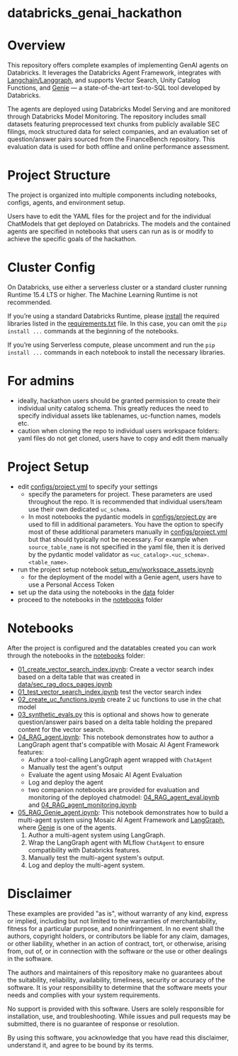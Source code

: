 # databricks_genai_hackathon

# Overview

This repository offers complete examples of implementing GenAI agents on Databricks. It leverages the Databricks Agent Framework, integrates with [Langchain/Langgraph](https://blog.langchain.dev/langgraph-multi-agent-workflows/), and supports Vector Search, Unity Catalog Functions, and [Genie](https://www.databricks.com/product/ai-bi/genie) — a state-of-the-art text-to-SQL tool developed by Databricks.

The agents are deployed using Databricks Model Serving and are monitored through Databricks Model Monitoring. The repository includes small datasets featuring preprocessed text chunks from publicly available SEC filings, mock structured data for select companies, and an evaluation set of question/answer pairs sourced from the FinanceBench repository. This evaluation data is used for both offline and online performance assessment.


# Project Structure

The project is organized into multiple components including notebooks, configs, agents, and environment setup.

Users have to edit the YAML files for the project and for the individual ChatModels that get deployed on Databricks. The models and the contained agents are specified in notebooks that users can run as is or modify to achieve the specific goals of the hackathon.


# Cluster Config

On Databricks, use either a serverless cluster or a standard cluster running Runtime 15.4 LTS or higher. The Machine Learning Runtime is not recommended.

If you’re using a standard Databricks Runtime, please [install](https://docs.databricks.com/aws/en/libraries/cluster-libraries) the required libraries listed in the [requirements.txt](requirements.txt) file. In this case, you can omit the `pip install ...` commands at the beginning of the notebooks.

If you’re using Serverless compute, please uncomment and run the `pip install ...` commands in each notebook to install the necessary libraries.


# For admins

- ideally, hackathon users should be granted permission to create their individual unity catalog schema. This greatly reduces the need to specify individual assets like tablenames, uc-function names, models etc. 
- caution when cloning the repo to individual users workspace folders: yaml files do not get cloned, users have to copy and edit them manually 

# Project Setup

 - edit [configs/project.yml](configs/project.yml) to specify your settings
   - specify the parameters for project. These parameters are used throughout the repo. It is recommended that individual users/team use their own dedicated `uc_schema`. 
   - In most notebooks the pydantic models in [configs/project.py](configs/project.py) are used to fill in additional parameters. You have the option to specify most of these additional parameters manually in [configs/project.yml](configs/project.yml) but that should typically not be necessary. For example when `source_table_name` is not specified in the yaml file, then it is derived by the pydantic model validator as `<uc_catalog>.<uc_schema>.<table_name>`. 
 - run the project setup notebook  [setup_env/workspace_assets.ipynb](setup_env/workspace_assets.ipynb)
   - for the deployment of the model with a Genie agent, users have to use a Personal Access Token
 - set up the data using the notebooks in the [data](data) folder
 - proceed to the notebooks in the [notebooks](notebooks) folder

 # Notebooks

After the project is configured and the datatables created you can work through the notebooks in the [notebooks](notebooks) folder:
 - [01_create_vector_search_index.ipynb](notebooks/01_create_vector_search_index.ipynb): Create a vector search index based on a delta table that was created in [data/sec_rag_docs_pages.ipynb](data/sec_rag_docs_pages.ipynb)
 - [01_test_vector_search_index.ipynb](notebooks/01_test_vector_search_index.ipynb) test the vector search index
 - [02_create_uc_functions.ipynb](notebooks/02_create_uc_functions.ipynb) create 2 uc functions to use in the chat model
 - [03_synthetic_evals.py](notebooks/03_synthetic_evals.py) this is optional and shows how to generate question/answer pairs based on a delta table holding the prepared content for the vector search.
 - [04_RAG_agent.ipynb](notebooks/04_RAG_agent.ipynb): This notebook demonstrates how to author a LangGraph agent that's compatible with Mosaic AI Agent Framework features:
    - Author a tool-calling LangGraph agent wrapped with `ChatAgent`
    - Manually test the agent's output
    - Evaluate the agent using Mosaic AI Agent Evaluation
    - Log and deploy the agent
    - two companion notebooks are provided for evaluation and monitoring of the deployed chatmodel: [04_RAG_agent_eval.ipynb](notebooks/04_RAG_agent_eval.ipynb) and [04_RAG_agent_monitoring.ipynb](notebooks/04_RAG_agent_monitoring.ipynb)
 - [05_RAG_Genie_agent.ipynb](notebooks/05_RAG_Genie_agent.ipynb): This notebook demonstrates how to build a multi-agent system using Mosaic AI Agent Framework and [LangGraph](https://blog.langchain.dev/langgraph-multi-agent-workflows/), where [Genie](https://www.databricks.com/product/ai-bi/genie) is one of the agents.
    1. Author a multi-agent system using LangGraph.
    2. Wrap the LangGraph agent with MLflow `ChatAgent` to ensure compatibility with Databricks features.
    3. Manually test the multi-agent system's output.
    4. Log and deploy the multi-agent system.

# Disclaimer

These examples are provided "as is", without warranty of any kind, express or implied, including but not limited to the warranties of merchantability, fitness for a particular purpose, and noninfringement. In no event shall the authors, copyright holders, or contributors be liable for any claim, damages, or other liability, whether in an action of contract, tort, or otherwise, arising from, out of, or in connection with the software or the use or other dealings in the software.

The authors and maintainers of this repository make no guarantees about the suitability, reliability, availability, timeliness, security or accuracy of the software. It is your responsibility to determine that the software meets your needs and complies with your system requirements.

No support is provided with this software. Users are solely responsible for installation, use, and troubleshooting. While issues and pull requests may be submitted, there is no guarantee of response or resolution.

By using this software, you acknowledge that you have read this disclaimer, understand it, and agree to be bound by its terms.
